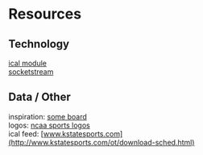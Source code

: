 # Resources

## Technology  
[ical module](https://github.com/peterbraden/ical.js)  
[socketstream](https://github.com/socketstream/socketstream)  

## Data / Other  
inspiration: [some board](http://via.me/-62vm2gk)  
logos: [ncaa sports logos](http://www.sportslogos.net/teams/list_by_league/32/NCAA_Division_I_i-m/NCAA_i-m/logos/)  
ical feed: [www.kstatesports.com](http://www.kstatesports.com/ot/download-sched.html)  
